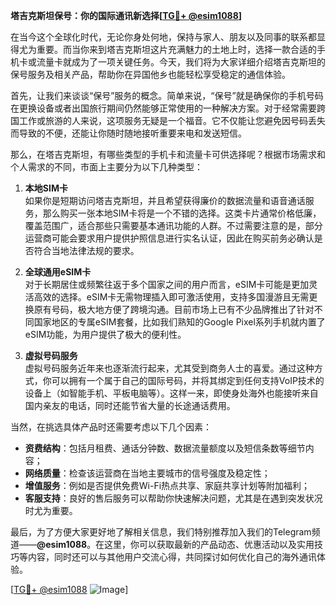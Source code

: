 **塔吉克斯坦保号：你的国际通讯新选择[[TG💪+ @esim1088](https://t.me/s/esim1088)]**

在当今这个全球化时代，无论你身处何地，保持与家人、朋友以及同事的联系都显得尤为重要。而当你来到塔吉克斯坦这片充满魅力的土地上时，选择一款合适的手机卡或流量卡就成为了一项关键任务。今天，我们将为大家详细介绍塔吉克斯坦的保号服务及相关产品，帮助你在异国他乡也能轻松享受稳定的通信体验。

首先，让我们来谈谈“保号”服务的概念。简单来说，“保号”就是确保你的手机号码在更换设备或者出国旅行期间仍然能够正常使用的一种解决方案。对于经常需要跨国工作或旅游的人来说，这项服务无疑是一个福音。它不仅能让您避免因号码丢失而导致的不便，还能让你随时随地接听重要来电和发送短信。

那么，在塔吉克斯坦，有哪些类型的手机卡和流量卡可供选择呢？根据市场需求和个人需求的不同，市面上主要分为以下几种类型：

1. **本地SIM卡**  
   如果你是短期访问塔吉克斯坦，并且希望获得廉价的数据流量和语音通话服务，那么购买一张本地SIM卡将是一个不错的选择。这类卡片通常价格低廉，覆盖范围广，适合那些只需要基本通讯功能的人群。不过需要注意的是，部分运营商可能会要求用户提供护照信息进行实名认证，因此在购买前务必确认是否符合当地法律法规的要求。

2. **全球通用eSIM卡**  
   对于长期居住或频繁往返于多个国家之间的用户而言，eSIM卡可能是更加灵活高效的选择。eSIM卡无需物理插入即可激活使用，支持多国漫游且无需更换原有号码，极大地方便了跨境沟通。目前市场上已有不少品牌推出了针对不同国家地区的专属eSIM套餐，比如我们熟知的Google Pixel系列手机就内置了eSIM功能，为用户提供了极大的便利性。

3. **虚拟号码服务**  
   虚拟号码服务近年来也逐渐流行起来，尤其受到商务人士的喜爱。通过这种方式，你可以拥有一个属于自己的国际号码，并将其绑定到任何支持VoIP技术的设备上（如智能手机、平板电脑等）。这样一来，即使身处海外也能接听来自国内亲友的电话，同时还能节省大量的长途通话费用。

当然，在挑选具体产品时还需要考虑以下几个因素：

- **资费结构**：包括月租费、通话分钟数、数据流量额度以及短信条数等细节内容；
- **网络质量**：检查该运营商在当地主要城市的信号强度及稳定性；
- **增值服务**：例如是否提供免费Wi-Fi热点共享、家庭共享计划等附加福利；
- **客服支持**：良好的售后服务可以帮助你快速解决问题，尤其是在遇到突发状况时尤为重要。

最后，为了方便大家更好地了解相关信息，我们特别推荐加入我们的Telegram频道——**@esim1088**。在这里，你可以获取最新的产品动态、优惠活动以及实用技巧等内容，同时还可以与其他用户交流心得，共同探讨如何优化自己的海外通讯体验。

[[TG💪+ @esim1088](https://t.me/s/esim1088) ![Image](https://i.postimg.cc/4NQfJmqS/Snipaste-2025-05-13-00-14-12.png)]